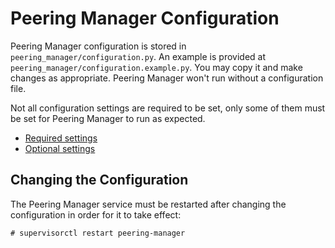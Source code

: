 # Peering Manager Configuration

Peering Manager configuration is stored in `peering_manager/configuration.py`.
An example is provided at `peering_manager/configuration.example.py`. You may
copy it and make changes as appropriate. Peering Manager won't run without a
configuration file.

Not all configuration settings are required to be set, only some of them must
be set for Peering Manager to run as expected.

* [Required settings](required-settings.md)
* [Optional settings](optional-settings.md)

## Changing the Configuration

The Peering Manager service must be restarted after changing the configuration
in order for it to take effect:

```no-highlight
# supervisorctl restart peering-manager
```
